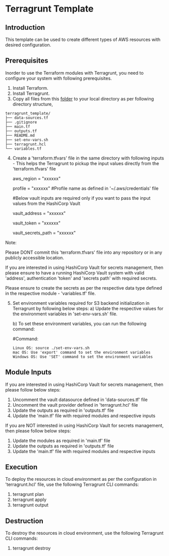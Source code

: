 # Terragrunt Template
## Introduction
This template can be used to create different types of AWS resources with desired configuration.
## Prerequisites
Inorder to use the Terraform modules with Terragrunt, you need to configure your system with following prerequisites.
1. Install Terraform.
2. Install Terragrunt.
3. Copy all files from this [folder](https://github.com/DISHDevEx/iot/tree/main/aws/terragrunt_template) to your local directory as per following directory structure,
```
terragrunt_template/
├── data-sources.tf
├── .gitignore
├── main.tf
├── outputs.tf
├── README.md
├── set-env-vars.sh
├── terragrunt.hcl
└── variables.tf
```
4. Create a 'terraform.tfvars' file in the same directory with following inputs - This helps the Terragrunt to pickup the input values directly from the 'terraform.tfvars' file

   aws_region         = "xxxxxx"

   profile            = "xxxxxx" #Profile name as defined in '~/.aws/credentials' file

   #Below vault inputs are required only if you want to pass the input values from the HashiCorp Vault

   vault_address      = "xxxxxx" 

   vault_token        = "xxxxxx"

   vault_secrets_path = "xxxxxx"

Note: 

Please DONT commit this 'terraform.tfvars' file into any repository or in any publicly accessible location.

If you are interested in using HashiCorp Vault for secrets management, then please ensure to have a running HashiCorp Vault system with valid 'address', authentication 'token' and 'secrets path' with required secrets.

Please ensure to create the secrets as per the respective data type defined in the respective module - 'variables.tf' file.

5. Set environment variables required for S3 backend initialization in Terragrunt by following below steps:
   a) Update the respective values for the environment variables in 'set-env-vars.sh' file.

   b) To set these environment variables, you can run the following command:
   
      #Command:

       Linux OS: source ./set-env-vars.sh 
       mac OS: Use 'export' command to set the environment variables
       Windows OS: Use 'SET' command to set the environment variables

## Module Inputs
If you are interested in using HashiCorp Vault for secrets management, then please follow below steps:
1. Uncomment the vault datasource defined in 'data-sources.tf' file
2. Uncomment the vault provider defined in 'terragrunt.hcl' file
3. Update the outputs as required in 'outputs.tf' file
4. Update the 'main.tf' file with required modules and respective inputs

If you are NOT interested in using HashiCorp Vault for secrets management, then please follow below steps:
1. Update the modules as required in 'main.tf' file
2. Update the outputs as required in 'outputs.tf' file
3. Update the 'main.tf' file with required modules and respective inputs

## Execution
To deploy the resources in cloud environment as per the configuration in 'terragrunt.hcl' file, use the following Terragrunt CLI commands:
1. terragrunt plan
2. terragrunt apply
3. terragrunt output
## Destruction
To destroy the resources in cloud environment, use the following Terragrunt CLI commands:
1. terragrunt destroy